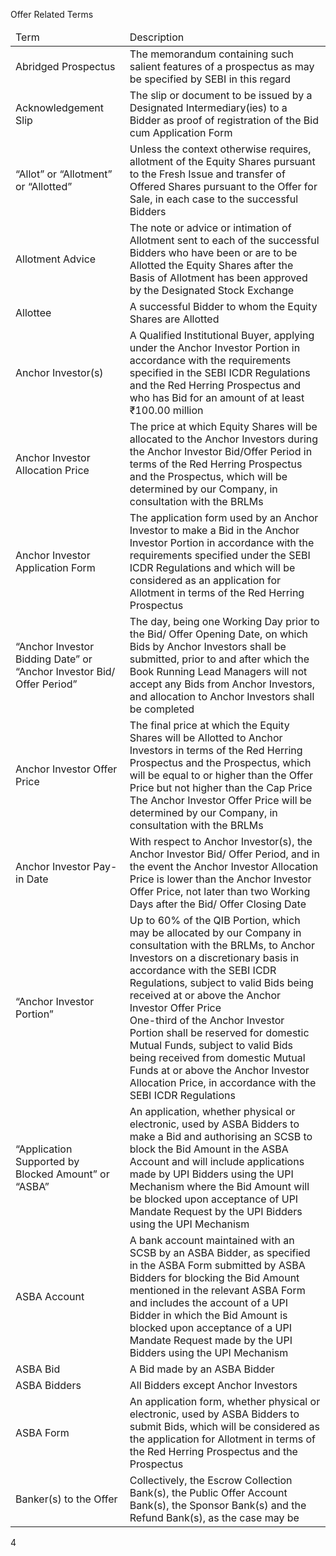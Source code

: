 Offer Related Terms

<table><thead><tr><td>Term</td><td>Description</td></tr></thead><tbody><tr><td>Abridged Prospectus</td><td>The memorandum containing such salient features of a prospectus as may be specified by SEBI in this regard</td></tr><tr><td>Acknowledgement Slip</td><td>The slip or document to be issued by a Designated Intermediary(ies) to a Bidder as proof of registration of the Bid cum Application Form</td></tr><tr><td>“Allot” or “Allotment” or “Allotted”</td><td>Unless the context otherwise requires, allotment of the Equity Shares pursuant to the Fresh Issue and transfer of Offered Shares pursuant to the Offer for Sale, in each case to the successful Bidders</td></tr><tr><td>Allotment Advice</td><td>The note or advice or intimation of Allotment sent to each of the successful Bidders who have been or are to be Allotted the Equity Shares after the Basis of Allotment has been approved by the Designated Stock Exchange</td></tr><tr><td>Allottee</td><td>A successful Bidder to whom the Equity Shares are Allotted</td></tr><tr><td>Anchor Investor(s)</td><td>A Qualified Institutional Buyer, applying under the Anchor Investor Portion in accordance with the requirements specified in the SEBI ICDR Regulations and the Red Herring Prospectus and who has Bid for an amount of at least ₹100.00 million</td></tr><tr><td>Anchor Investor Allocation Price</td><td>The price at which Equity Shares will be allocated to the Anchor Investors during the Anchor Investor Bid/Offer Period in terms of the Red Herring Prospectus and the Prospectus, which will be determined by our Company, in consultation with the BRLMs</td></tr><tr><td>Anchor Investor Application Form</td><td>The application form used by an Anchor Investor to make a Bid in the Anchor Investor Portion in accordance with the requirements specified under the SEBI ICDR Regulations and which will be considered as an application for Allotment in terms of the Red Herring Prospectus</td></tr><tr><td>“Anchor Investor Bidding Date” or “Anchor Investor Bid/ Offer Period”</td><td>The day, being one Working Day prior to the Bid/ Offer Opening Date, on which Bids by Anchor Investors shall be submitted, prior to and after which the Book Running Lead Managers will not accept any Bids from Anchor Investors, and allocation to Anchor Investors shall be completed</td></tr><tr><td>Anchor Investor Offer Price</td><td>The final price at which the Equity Shares will be Allotted to Anchor Investors in terms of the Red Herring Prospectus and the Prospectus, which will be equal to or higher than the Offer Price but not higher than the Cap Price<br>The Anchor Investor Offer Price will be determined by our Company, in consultation with the BRLMs</td></tr><tr><td>Anchor Investor Pay-in Date</td><td>With respect to Anchor Investor(s), the Anchor Investor Bid/ Offer Period, and in the event the Anchor Investor Allocation Price is lower than the Anchor Investor Offer Price, not later than two Working Days after the Bid/ Offer Closing Date</td></tr><tr><td>“Anchor Investor Portion”</td><td>Up to 60% of the QIB Portion, which may be allocated by our Company in consultation with the BRLMs, to Anchor Investors on a discretionary basis in accordance with the SEBI ICDR Regulations, subject to valid Bids being received at or above the Anchor Investor Offer Price<br>One-third of the Anchor Investor Portion shall be reserved for domestic Mutual Funds, subject to valid Bids being received from domestic Mutual Funds at or above the Anchor Investor Allocation Price, in accordance with the SEBI ICDR Regulations</td></tr><tr><td>“Application Supported by Blocked Amount” or “ASBA”</td><td>An application, whether physical or electronic, used by ASBA Bidders to make a Bid and authorising an SCSB to block the Bid Amount in the ASBA Account and will include applications made by UPI Bidders using the UPI Mechanism where the Bid Amount will be blocked upon acceptance of UPI Mandate Request by the UPI Bidders using the UPI Mechanism</td></tr><tr><td>ASBA Account</td><td>A bank account maintained with an SCSB by an ASBA Bidder, as specified in the ASBA Form submitted by ASBA Bidders for blocking the Bid Amount mentioned in the relevant ASBA Form and includes the account of a UPI Bidder in which the Bid Amount is blocked upon acceptance of a UPI Mandate Request made by the UPI Bidders using the UPI Mechanism</td></tr><tr><td>ASBA Bid</td><td>A Bid made by an ASBA Bidder</td></tr><tr><td>ASBA Bidders</td><td>All Bidders except Anchor Investors</td></tr><tr><td>ASBA Form</td><td>An application form, whether physical or electronic, used by ASBA Bidders to submit Bids, which will be considered as the application for Allotment in terms of the Red Herring Prospectus and the Prospectus</td></tr><tr><td>Banker(s) to the Offer</td><td>Collectively, the Escrow Collection Bank(s), the Public Offer Account Bank(s), the Sponsor Bank(s) and the Refund Bank(s), as the case may be</td></tr></tbody></table>

4